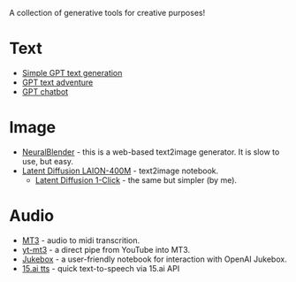 A collection of generative tools for creative purposes!

# Text
- [Simple GPT text generation](https://colab.research.google.com/github/mdnestor/generative-tools/blob/master/simple-gpt-example.ipynb)
- [GPT text adventure](https://colab.research.google.com/github/mdnestor/generative-tools/blob/master/gpt-adventure.ipynb)
- [GPT chatbot](https://colab.research.google.com/github/mdnestor/generative-tools/blob/master/gpt-chatbot.ipynb)

# Image
- [NeuralBlender](https://neuralblender.com) - this is a web-based text2image generator. It is slow to use, but easy.
- [Latent Diffusion LAION-400M](https://colab.research.google.com/github/multimodalart/latent-diffusion-notebook/blob/main/Latent_Diffusion_LAION_400M_model_text_to_image.ipynb) - text2image notebook.
  - [Latent Diffusion 1-Click](https://colab.research.google.com/github/mdnestor/generative-tools/blob/master/latent-diffusion-oneclick.ipynb) - the same but simpler (by me).

# Audio
- [MT3](https://github.com/magenta/mt3) - audio to midi transcrition.
- [yt-mt3](https://github.com/mdnestor/yt-mt3) - a direct pipe from YouTube into MT3.
- [Jukebox](https://colab.research.google.com/drive/1sJda9v46gNzBc7m59MP5zn63AWc-axCY?usp=sharing) - a user-friendly notebook for interaction with OpenAI Jukebox.
- [15.ai tts](https://colab.research.google.com/github/mdnestor/generative-tools/blob/master/15ai-text-to-speech.ipynb) - quick text-to-speech via 15.ai API
